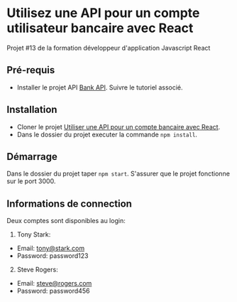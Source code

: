 # Utilisez une API pour un compte utilisateur bancaire avec React

Projet #13 de la formation développeur d'application Javascript React

## Pré-requis

- Installer le projet API [Bank API](https://github.com/OpenClassrooms-Student-Center/Project-10-Bank-API). Suivre le tutoriel associé.

## Installation

- Cloner le projet [Utiliser une API pour un compte bancaire avec React](https://github.com/flesage-000/Utilisez-une-API-pour-un-compte-utilisateur-bancaire-avec-React/tree/main/argent-bank).
- Dans le dossier du projet executer la commande `npm install`.

## Démarrage

Dans le dossier du projet taper `npm start`. S'assurer que le projet fonctionne sur le port 3000.

## Informations de connection

Deux comptes sont disponibles au login:
1. Tony Stark:
  - Email: tony@stark.com
  - Password: password123
2. Steve Rogers:
  - Email: steve@rogers.com
  - Password: password456